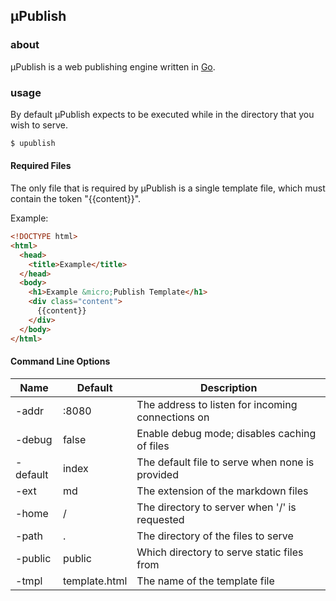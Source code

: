 ## &micro;Publish

### about
&micro;Publish is a web publishing engine written in [Go](http://golang.org).


### usage
By default &micro;Publish expects to be executed while in the directory
that you wish to serve.

``` bash
$ upublish
```

#### Required Files
The only file that is required by &micro;Publish is a single template file,
which must contain the token "{{content}}".

Example:

``` HTML
<!DOCTYPE html>
<html>
  <head>
    <title>Example</title>
  </head>
  <body>
    <h1>Example &micro;Publish Template</h1>
    <div class="content">
      {{content}}
    </div>
  </body>
</html>
```

#### Command Line Options

Name      | Default       | Description
----------|---------------|---------------------------------------------------
-addr     | :8080         | The address to listen for incoming connections on
-debug    | false         | Enable debug mode; disables caching of files
-default  | index         | The default file to serve when none is provided
-ext      | md            | The extension of the markdown files
-home     | /             | The directory to server when '/' is requested
-path     | .             | The directory of the files to serve
-public   | public        | Which directory to serve static files from
-tmpl     | template.html | The name of the template file
